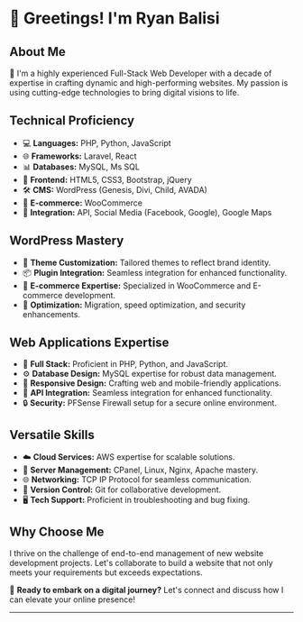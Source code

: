 # 👋 Greetings! I'm Ryan Balisi

## About Me

🚀 I'm a highly experienced Full-Stack Web Developer with a decade of expertise in crafting dynamic and high-performing websites. My passion is using cutting-edge technologies to bring digital visions to life.

## Technical Proficiency

- 💻 **Languages:** PHP, Python, JavaScript
- 🌐 **Frameworks:** Laravel, React
- 📊 **Databases:** MySQL, Ms SQL
- 🎨 **Frontend:** HTML5, CSS3, Bootstrap, jQuery
- 🛠️ **CMS:** WordPress (Genesis, Divi, Child, AVADA)
- 🛒 **E-commerce:** WooCommerce
- 🔄 **Integration:** API, Social Media (Facebook, Google), Google Maps

## WordPress Mastery

- 🎨 **Theme Customization:** Tailored themes to reflect brand identity.
- 📦 **Plugin Integration:** Seamless integration for enhanced functionality.
- 🛒 **E-commerce Expertise:** Specialized in WooCommerce and E-commerce development.
- 🚀 **Optimization:** Migration, speed optimization, and security enhancements.

## Web Applications Expertise

- 🚀 **Full Stack:** Proficient in PHP, Python, and JavaScript.
- ⚙️ **Database Design:** MySQL expertise for robust data management.
- 📲 **Responsive Design:** Crafting web and mobile-friendly applications.
- 🔗 **API Integration:** Seamless integration for enhanced functionality.
- 🔒 **Security:** PFSense Firewall setup for a secure online environment.

## Versatile Skills

- ☁️ **Cloud Services:** AWS expertise for scalable solutions.
- 🚦 **Server Management:** CPanel, Linux, Nginx, Apache mastery.
- 🌐 **Networking:** TCP IP Protocol for seamless communication.
- 🔄 **Version Control:** Git for collaborative development.
- 🖥️ **Tech Support:** Proficient in troubleshooting and bug fixing.

## Why Choose Me

I thrive on the challenge of end-to-end management of new website development projects. Let's collaborate to build a website that not only meets your requirements but exceeds expectations.

🚀 **Ready to embark on a digital journey?** Let's connect and discuss how I can elevate your online presence!

---
